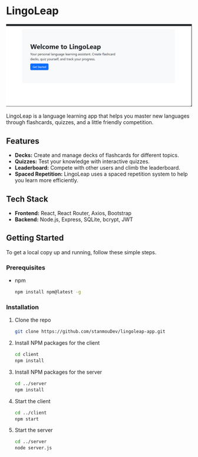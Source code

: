 # LingoLeap

![LingoLeap App Screenshot](readme_images/Screenshot%202025-09-20%20045206.png)

LingoLeap is a language learning app that helps you master new languages through flashcards, quizzes, and a little friendly competition.

## Features

- **Decks:** Create and manage decks of flashcards for different topics.
- **Quizzes:** Test your knowledge with interactive quizzes.
- **Leaderboard:** Compete with other users and climb the leaderboard.
- **Spaced Repetition:** LingoLeap uses a spaced repetition system to help you learn more efficiently.

## Tech Stack

- **Frontend:** React, React Router, Axios, Bootstrap
- **Backend:** Node.js, Express, SQLite, bcrypt, JWT

## Getting Started

To get a local copy up and running, follow these simple steps.

### Prerequisites

- npm
  ```sh
  npm install npm@latest -g
  ```

### Installation

1. Clone the repo
   ```sh
   git clone https://github.com/stanmouDev/lingoleap-app.git
   ```
2. Install NPM packages for the client
   ```sh
   cd client
   npm install
   ```
3. Install NPM packages for the server
   ```sh
   cd ../server
   npm install
   ```
4. Start the client
   ```sh
   cd ../client
   npm start
   ```
5. Start the server
   ```sh
   cd ../server
   node server.js
   ```
